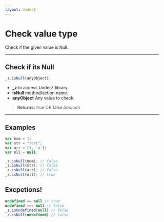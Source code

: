 ```yaml
---
layout: UnderZ
---
```

# Check value type
Check if the given value is Null.


***


## Check if its Null
```js
_z.isNull(anyObject);
```

* **_z** to access UnderZ library.
* **isNull** method/action name.
* **anyObject** Any value to check.

> **Returns:** true OR false _boolean_


***


## Examples

```js 
var num = 1;
var str = "test";
var arr = [1, 'a'];
var nll = null;

_z.isNull(num); // false
_z.isNull(str); // false
_z.isNull(arr); // false
_z.isNull(nll); // true
```

## Excpetions! 

```js
undefined == null // true
undefined === null // false
_z.isUndefined(null) // false
_z.isNull(undefined) // false

```